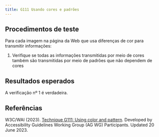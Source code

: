 ```yaml
---
title: G111 Usando cores e padrões
---
```


## Procedimentos de teste

Para cada imagem na página da Web que usa diferenças de cor para transmitir informações:

1. Verifique se todas as informações transmitidas por meio de cores também são transmitidas por meio de padrões que não dependem de cores

## Resultados esperados
A verificação nº 1 é verdadeira.

## Referências
W3C/WAI (2023). [Technique G111: Using color and pattern](https://www.w3.org/WAI/WCAG22/Techniques/general/G111). Developed by Accessibility Guidelines Working Group (AG WG) Participants. Updated 20 June 2023.